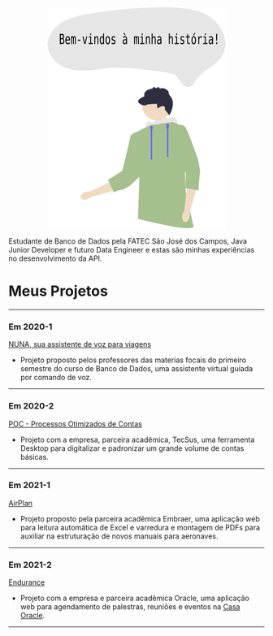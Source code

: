 <p align="center"> <img src="img/eu.png" class="center" width=350/> </p>

Estudante de Banco de Dados pela FATEC São José dos Campos, Java Junior Developer e futuro Data Engineer e estas são minhas experiências no desenvolvimento da API.

# Meus Projetos
<hr>

### Em 2020-1
[NUNA, sua assistente de voz para viagens ](https://github.com/jef771/portfolio/blob/main/PROJETO_1.md)
  - Projeto proposto pelos professores das materias focais do primeiro semestre do curso de Banco de Dados, uma assistente virtual guiada por comando de voz.

<hr>

### Em 2020-2
[POC - Processos Otimizados de Contas ](https://github.com/jef771/portfolio/blob/main/PROJETO_2.md)
  - Projeto com a empresa, parceira acadêmica, TecSus, uma ferramenta Desktop para digitalizar e padronizar um grande volume de contas básicas.

<hr>

### Em 2021-1
[AirPlan ](https://github.com/jef771/portfolio/blob/main/PROJETO_3.md)
  - Projeto proposto pela parceira acadêmica Embraer, uma aplicação web para leitura automática de Excel e varredura e montagem de PDFs para auxiliar na estruturação de novos manuais para aeronaves.

<hr>

### Em 2021-2
[Endurance ](https://github.com/jef771/portfolio/blob/main/PROJETO_4.md)
  - Projeto com a empresa e parceira acadêmica Oracle, uma aplicação web para agendamento de palestras, reuniões e eventos na [Casa Oracle](https://blogs.oracle.com/oracle-brasil/post/casa-oracle-abre-as-portas-para-a-inovacao-em-sao-paulo).

<hr>


